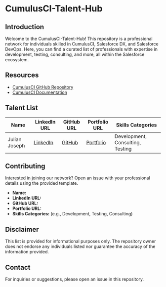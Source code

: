 # CumulusCI-Talent-Hub

## Introduction
Welcome to the CumulusCI-Talent-Hub! This repository is a professional network for individuals skilled in CumulusCI, Salesforce DX, and Salesforce DevOps. Here, you can find a curated list of professionals with expertise in development, testing, consulting, and more, all within the Salesforce ecosystem.

## Resources
- [CumulusCI GitHub Repository](https://github.com/SFDO-Tooling/CumulusCI)
- [CumulusCI Documentation](https://cumulusci.readthedocs.io/)

## Talent List

| Name              | LinkedIn URL                | GitHub URL                    | Portfolio URL                | Skills Categories            |
|-------------------|-----------------------------|-------------------------------|------------------------------|------------------------------|
| Julian Joseph | [LinkedIn](https://www.linkedin.com/in/juliandjoseph/) | [GitHub](https://github.com/Julian88Tex) | [Portfolio](http://julian.social) | Development, Consulting, Testing |

## Contributing
Interested in joining our network? Open an issue with your professional details using the provided template.

- **Name:**
- **LinkedIn URL:**
- **GitHub URL:**
- **Portfolio URL:**
- **Skills Categories:** (e.g., Development, Testing, Consulting)

## Disclaimer
This list is provided for informational purposes only. The repository owner does not endorse any individuals listed nor guarantee the accuracy of the information provided.

## Contact
For inquiries or suggestions, please open an issue in this repository.
